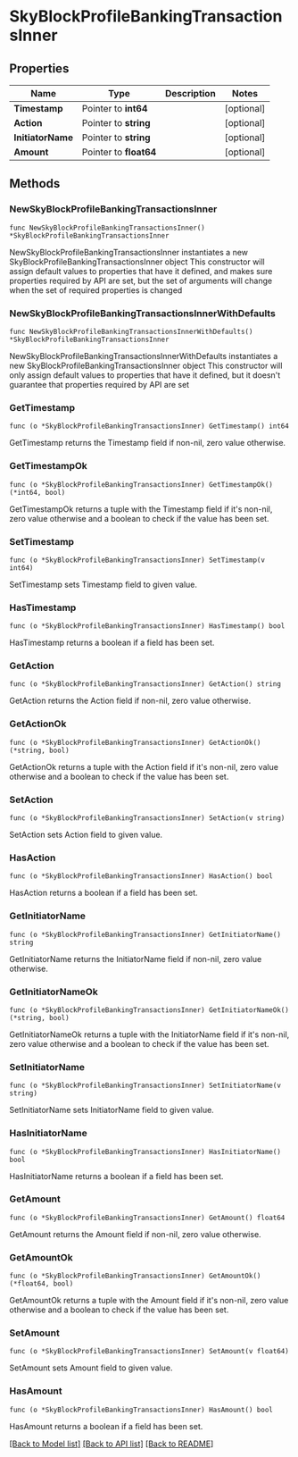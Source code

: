 # SkyBlockProfileBankingTransactionsInner

## Properties

Name | Type | Description | Notes
------------ | ------------- | ------------- | -------------
**Timestamp** | Pointer to **int64** |  | [optional] 
**Action** | Pointer to **string** |  | [optional] 
**InitiatorName** | Pointer to **string** |  | [optional] 
**Amount** | Pointer to **float64** |  | [optional] 

## Methods

### NewSkyBlockProfileBankingTransactionsInner

`func NewSkyBlockProfileBankingTransactionsInner() *SkyBlockProfileBankingTransactionsInner`

NewSkyBlockProfileBankingTransactionsInner instantiates a new SkyBlockProfileBankingTransactionsInner object
This constructor will assign default values to properties that have it defined,
and makes sure properties required by API are set, but the set of arguments
will change when the set of required properties is changed

### NewSkyBlockProfileBankingTransactionsInnerWithDefaults

`func NewSkyBlockProfileBankingTransactionsInnerWithDefaults() *SkyBlockProfileBankingTransactionsInner`

NewSkyBlockProfileBankingTransactionsInnerWithDefaults instantiates a new SkyBlockProfileBankingTransactionsInner object
This constructor will only assign default values to properties that have it defined,
but it doesn't guarantee that properties required by API are set

### GetTimestamp

`func (o *SkyBlockProfileBankingTransactionsInner) GetTimestamp() int64`

GetTimestamp returns the Timestamp field if non-nil, zero value otherwise.

### GetTimestampOk

`func (o *SkyBlockProfileBankingTransactionsInner) GetTimestampOk() (*int64, bool)`

GetTimestampOk returns a tuple with the Timestamp field if it's non-nil, zero value otherwise
and a boolean to check if the value has been set.

### SetTimestamp

`func (o *SkyBlockProfileBankingTransactionsInner) SetTimestamp(v int64)`

SetTimestamp sets Timestamp field to given value.

### HasTimestamp

`func (o *SkyBlockProfileBankingTransactionsInner) HasTimestamp() bool`

HasTimestamp returns a boolean if a field has been set.

### GetAction

`func (o *SkyBlockProfileBankingTransactionsInner) GetAction() string`

GetAction returns the Action field if non-nil, zero value otherwise.

### GetActionOk

`func (o *SkyBlockProfileBankingTransactionsInner) GetActionOk() (*string, bool)`

GetActionOk returns a tuple with the Action field if it's non-nil, zero value otherwise
and a boolean to check if the value has been set.

### SetAction

`func (o *SkyBlockProfileBankingTransactionsInner) SetAction(v string)`

SetAction sets Action field to given value.

### HasAction

`func (o *SkyBlockProfileBankingTransactionsInner) HasAction() bool`

HasAction returns a boolean if a field has been set.

### GetInitiatorName

`func (o *SkyBlockProfileBankingTransactionsInner) GetInitiatorName() string`

GetInitiatorName returns the InitiatorName field if non-nil, zero value otherwise.

### GetInitiatorNameOk

`func (o *SkyBlockProfileBankingTransactionsInner) GetInitiatorNameOk() (*string, bool)`

GetInitiatorNameOk returns a tuple with the InitiatorName field if it's non-nil, zero value otherwise
and a boolean to check if the value has been set.

### SetInitiatorName

`func (o *SkyBlockProfileBankingTransactionsInner) SetInitiatorName(v string)`

SetInitiatorName sets InitiatorName field to given value.

### HasInitiatorName

`func (o *SkyBlockProfileBankingTransactionsInner) HasInitiatorName() bool`

HasInitiatorName returns a boolean if a field has been set.

### GetAmount

`func (o *SkyBlockProfileBankingTransactionsInner) GetAmount() float64`

GetAmount returns the Amount field if non-nil, zero value otherwise.

### GetAmountOk

`func (o *SkyBlockProfileBankingTransactionsInner) GetAmountOk() (*float64, bool)`

GetAmountOk returns a tuple with the Amount field if it's non-nil, zero value otherwise
and a boolean to check if the value has been set.

### SetAmount

`func (o *SkyBlockProfileBankingTransactionsInner) SetAmount(v float64)`

SetAmount sets Amount field to given value.

### HasAmount

`func (o *SkyBlockProfileBankingTransactionsInner) HasAmount() bool`

HasAmount returns a boolean if a field has been set.


[[Back to Model list]](../README.md#documentation-for-models) [[Back to API list]](../README.md#documentation-for-api-endpoints) [[Back to README]](../README.md)


